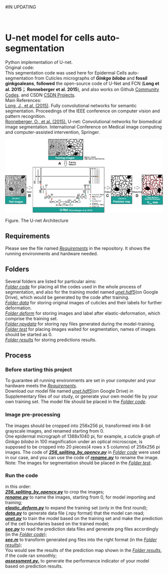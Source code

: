 <br />
<br />
#IN UPDATING
<br />
<br />
<br />

# U-net model for cells auto-segmentation
Python implementation of U-net.	<br />
Original code:	<br />
This segmentation code was used here for Epidermal Cells auto-segmentation from Cuticles micrographs of **_Ginkgo biloba_** and **fossil ginkgoaleans**, **followed** the open-source code of U-Net and FCN (**Long et al. 2015； Ronneberger et al. 2015**), and also works on Github [Community Codes](https://paperswithcode.com/paper/u-net-convolutional-networks-for-biomedical). and CSDN [CSDN Projects](https://blog.csdn.net/ly_980311/article/details/105095888). <br />
Main References: <br />
[Long, J., et al. (2015)](https://www.cv-foundation.org/openaccess/content_cvpr_2015/papers/Long_Fully_Convolutional_Networks_2015_CVPR_paper.pdf). Fully convolutional networks for semantic segmentation. Proceedings of the IEEE conference on computer vision and pattern recognition.	<br />
[Ronneberger, O., et al. (2015).](https://paperswithcode.com/paper/u-net-convolutional-networks-for-biomedical) U-net: Convolutional networks for biomedical image segmentation. International Conference on Medical image computing and computer-assisted intervention, Springer.	<br />

![Image text](https://github.com/LiZhang-pb/U-net-based-cells-auto-segmentation/blob/main/read_me_Pics/Fig.2_166.png)

Figure. The U-net Architecture	<br />

Requirements
--
Please see the file named [_Requirements_](https://github.com/LiZhang-pb/U-net-based-cells-auto-segmentation/blob/main/Requirements.txt) in the repository. It shows the running environments and hardware needed.

Folders
--
Several folders are listed for particular aims:	<br />
[_Folder code_](https://github.com/LiZhang-pb/U-net-based-cells-auto-segmentation/tree/main/code) for placing all the codes used in the whole process of segmentation, and also for the training model named [_unet.hdf5_](https://drive.google.com/file/d/1bCE4AYBkh6kYh1HrBPlmyZzUm8ZGGb1Y/view?usp=sharing)(on Google Drive), which would be generated by the code after training. <br />
[_Folder data_](https://github.com/LiZhang-pb/U-net-based-cells-auto-segmentation/tree/main/data) for storing original images of cuticles and their labels for further deformation.	<br />
[_Folder deform_](https://github.com/LiZhang-pb/U-net-based-cells-auto-segmentation/tree/main/deform) for storing images and label after elastic-deformation, which comprise the training set.	<br />
[_Folder npydata_](https://github.com/LiZhang-pb/U-net-based-cells-auto-segmentation/tree/main/npydata) for storing npy files generated during the model-training.	<br />
[_Folder test_](https://github.com/LiZhang-pb/U-net-based-cells-auto-segmentation/tree/main/test) for placing images waited for segmentation, names of images should be started as 0.	<br />
[_Folder results_](https://github.com/LiZhang-pb/U-net-based-cells-auto-segmentation/tree/main/results) for storing predictions results.	<br />

Process
--
### Before starting this project
To guarantee all running environments are set in your computer and your hardware meets the [_Requirements_](https://github.com/LiZhang-pb/U-net-based-cells-auto-segmentation/blob/main/Requirements.txt).<br />
Download our model file named [_unet.hdf5_](https://drive.google.com/file/d/1bCE4AYBkh6kYh1HrBPlmyZzUm8ZGGb1Y/view?usp=sharing)(on Google Drive) in Supplementary files of our study, or generate your own model file by your own training set. The model file should be placed in the [_Folder code_](https://github.com/LiZhang-pb/U-net-based-cells-auto-segmentation/tree/main/code).
### Image pre-processing
The images should be cropped into 256x256 pi, transformed into 8-bit grayscale images, and renamed starting from 0.<br />
One epidermal micrograph of 1388x1040 pi, for example, a cuticle graph of _Ginkgo biloba_ in 100 magnification under an optical microscope, is supposed to be cropped into 20 pieces(4 rows x 5 columns) of 256x256 pi images. The code of [***256_spliting_by_opencv.py***](https://github.com/LiZhang-pb/U-net-based-cells-auto-segmentation/blob/main/code/256_spliting_by_opencv.py) in [_Folder code_](https://github.com/LiZhang-pb/U-net-based-cells-auto-segmentation/tree/main/code) were used in our case, and you can use the code of [***rename.py***](https://github.com/LiZhang-pb/U-net-based-cells-auto-segmentation/blob/main/code/rename.py) to rename the image.
Note: The images for segmentation should be placed in the [_Folder test_](https://github.com/LiZhang-pb/U-net-based-cells-auto-segmentation/tree/main/test).
### Run the code
in this order: <br />
[***256_spliting_by_opencv.py***](https://github.com/LiZhang-pb/U-net-based-cells-auto-segmentation/blob/main/code/256_spliting_by_opencv.py) to crop the images;<br />
[***rename.py***](https://github.com/LiZhang-pb/U-net-based-cells-auto-segmentation/blob/main/code/rename.py) to name the images, starting from 0, for model importing and training; <br />
[***elastic_deform.py***](https://github.com/LiZhang-pb/U-net-based-cells-auto-segmentation/blob/main/code/elastic_deform.py) to expand the training set (only in the first round); <br />
[***data.py***](https://github.com/LiZhang-pb/U-net-based-cells-auto-segmentation/blob/main/code/data.py) to generate data file (.npy format) that the model can read; <br />
[***unet.py***](https://github.com/LiZhang-pb/U-net-based-cells-auto-segmentation/blob/main/code/unet.py) to train the model based on the training set and make the prediction of the cell boundaries based on the trained model; <br />
[***see.py***](https://github.com/LiZhang-pb/U-net-based-cells-auto-segmentation/blob/main/code/see.py) to read the prediction data files and generate png files accordingly (in the [_Folder code_](https://github.com/LiZhang-pb/U-net-based-cells-auto-segmentation/tree/main/code));<br />
[***see.m***](https://github.com/LiZhang-pb/U-net-based-cells-auto-segmentation/blob/main/results/see2.m) to transform generated png files into the right format (in the [_Folder results_](https://github.com/LiZhang-pb/U-net-based-cells-auto-segmentation/tree/main/results));<br />
You would see the results of the prediction map shown in the [_Folder results_](https://github.com/LiZhang-pb/U-net-based-cells-auto-segmentation/tree/main/results), if the code ran smoothly;<br />
[***assessment.py.***](https://github.com/LiZhang-pb/U-net-based-cells-auto-segmentation/blob/main/code/assessment.py) to generate the performance indicator of your model based on prediction results.<br />
